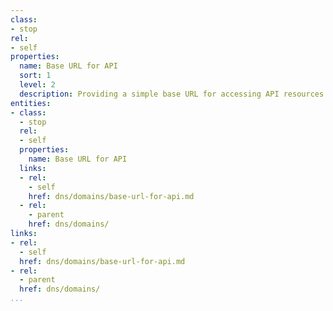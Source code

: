 ```yaml
---
class:
- stop
rel:
- self
properties:
  name: Base URL for API
  sort: 1
  level: 2
  description: Providing a simple base URL for accessing API resources -
entities:
- class:
  - stop
  rel:
  - self
  properties:
    name: Base URL for API
  links:
  - rel:
    - self
    href: dns/domains/base-url-for-api.md
  - rel:
    - parent
    href: dns/domains/
links:
- rel:
  - self
  href: dns/domains/base-url-for-api.md
- rel:
  - parent
  href: dns/domains/
...
```

